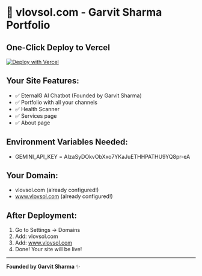 # 🚀 vlovsol.com - Garvit Sharma Portfolio

## One-Click Deploy to Vercel

[![Deploy with Vercel](https://vercel.com/button)](https://vercel.com/new/clone?repository-url=https://github.com/vercel/next.js/tree/canary/examples/hello-world)

## Your Site Features:
- ✅ EternalG AI Chatbot (Founded by Garvit Sharma)
- ✅ Portfolio with all your channels
- ✅ Health Scanner
- ✅ Services page
- ✅ About page

## Environment Variables Needed:
- GEMINI_API_KEY = AIzaSyDOkvObXxo7YKaJuETHHPATHU9YQ8pr-eA

## Your Domain:
- vlovsol.com (already configured!)
- www.vlovsol.com (already configured!)

## After Deployment:
1. Go to Settings → Domains
2. Add: vlovsol.com
3. Add: www.vlovsol.com
4. Done! Your site will be live!

---

**Founded by Garvit Sharma** ✨
